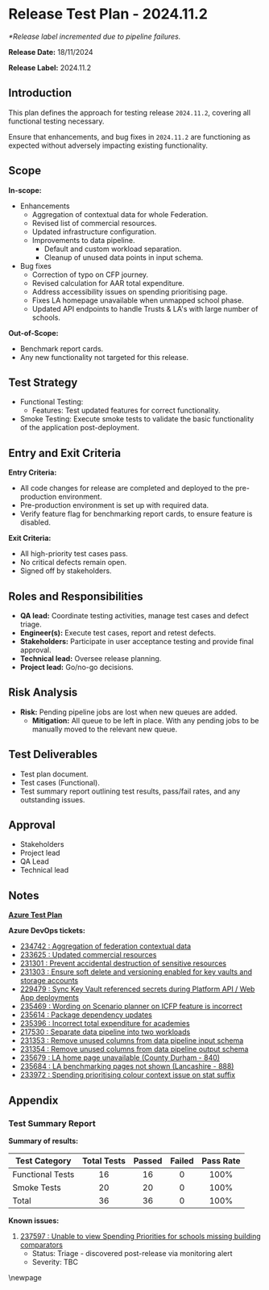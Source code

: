 # Release Test Plan - 2024.11.2
_*Release label incremented due to pipeline failures._

**Release Date:** 18/11/2024

**Release Label:** 2024.11.2

## Introduction

This plan defines the approach for testing release `2024.11.2`, covering all functional testing necessary.

Ensure that enhancements, and bug fixes in `2024.11.2` are functioning as expected without adversely impacting existing 
functionality.

## Scope

**In-scope:**
- Enhancements
  - Aggregation of contextual data for whole Federation.
  - Revised list of commercial resources.
  - Updated infrastructure configuration.
  - Improvements to data pipeline.
    - Default and custom workload separation.
    - Cleanup of unused data points in input schema.
- Bug fixes 
  - Correction of typo on CFP journey.
  - Revised calculation for AAR total expenditure.
  - Address accessibility issues on spending prioritising page.
  - Fixes LA homepage unavailable when unmapped school phase.
  - Updated API endpoints to handle Trusts & LA's with large number of schools.

**Out-of-Scope:**
- Benchmark report cards.
- Any new functionality not targeted for this release.

## Test Strategy

- Functional Testing:
  - Features: Test updated features for correct functionality.
- Smoke Testing: Execute smoke tests to validate the basic functionality of the application post-deployment.

## Entry and Exit Criteria

**Entry Criteria:**
- All code changes for release are completed and deployed to the pre-production environment.
- Pre-production environment is set up with required data.
- Verify feature flag for benchmarking report cards, to ensure feature is disabled.

**Exit Criteria:**
- All high-priority test cases pass.
- No critical defects remain open.
- Signed off by stakeholders.

## Roles and Responsibilities

- **QA lead:** Coordinate testing activities, manage test cases and defect triage.
- **Engineer(s):** Execute test cases, report and retest defects.
- **Stakeholders:** Participate in user acceptance testing and provide final approval.
- **Technical lead:** Oversee release planning.
- **Project lead:** Go/no-go decisions.

## Risk Analysis

- **Risk:** Pending pipeline jobs are lost when new queues are added.
    - **Mitigation:** All queue to be left in place. With any pending jobs to be manually moved to the relevant new queue.

## Test Deliverables

- Test plan document.
- Test cases (Functional).
- Test summary report outlining test results, pass/fail rates, and any outstanding issues.

## Approval

- Stakeholders
- Project lead
- QA Lead
- Technical lead

## Notes

**[Azure Test Plan](https://dfe-ssp.visualstudio.com/s198-DfE-Benchmarking-service/_testPlans/define?planId=237478&suiteId=237479)**

**Azure DevOps tickets:**
- [234742 : Aggregation of federation contextual data](https://dfe-ssp.visualstudio.com/s198-DfE-Benchmarking-service/_workitems/edit/234742)
- [233625 : Updated commercial resources](https://dfe-ssp.visualstudio.com/s198-DfE-Benchmarking-service/_workitems/edit/233625)
- [231301 : Prevent accidental destruction of sensitive resources](https://dfe-ssp.visualstudio.com/s198-DfE-Benchmarking-service/_workitems/edit/231301)
- [231303 : Ensure soft delete and versioning enabled for key vaults and storage accounts](https://dfe-ssp.visualstudio.com/s198-DfE-Benchmarking-service/_workitems/edit/231303)
- [229479 : Sync Key Vault referenced secrets during Platform API / Web App deployments](https://dfe-ssp.visualstudio.com/s198-DfE-Benchmarking-service/_workitems/edit/229479)
- [235469 : Wording on Scenario planner on ICFP feature is incorrect](https://dfe-ssp.visualstudio.com/s198-DfE-Benchmarking-service/_workitems/edit/235469)
- [235614 : Package dependency updates](https://dfe-ssp.visualstudio.com/s198-DfE-Benchmarking-service/_workitems/edit/235614)
- [235396 : Incorrect total expenditure for academies](https://dfe-ssp.visualstudio.com/s198-DfE-Benchmarking-service/_workitems/edit/235396)
- [217530 : Separate data pipeline into two workloads](https://dfe-ssp.visualstudio.com/s198-DfE-Benchmarking-service/_workitems/edit/217530)
- [231353 : Remove unused columns from data pipeline input schema](https://dfe-ssp.visualstudio.com/s198-DfE-Benchmarking-service/_workitems/edit/231353)
- [231354 : Remove unused columns from data pipeline output schema](https://dfe-ssp.visualstudio.com/s198-DfE-Benchmarking-service/_workitems/edit/231354)
- [235679 : LA home page unavailable (County Durham - 840)](https://dfe-ssp.visualstudio.com/s198-DfE-Benchmarking-service/_workitems/edit/235679)
- [235684 : LA benchmarking pages not shown (Lancashire - 888)](https://dfe-ssp.visualstudio.com/s198-DfE-Benchmarking-service/_workitems/edit/235684)
- [233972 : Spending prioritising colour context issue on stat suffix](https://dfe-ssp.visualstudio.com/s198-DfE-Benchmarking-service/_workitems/edit/233972)

## Appendix

### Test Summary Report

**Summary of results:**

| Test Category    | Total Tests | Passed | Failed | Pass Rate |
|------------------|:-----------:|:------:|:------:|:---------:|
| Functional Tests |     16      |   16   |   0    |   100%    |
| Smoke Tests      |     20      |   20   |   0    |   100%    |
| Total            |     36      |   36   |   0    |   100%    |

**Known issues:**

1. [237597 : Unable to view Spending Priorities for schools missing building comparators](https://dfe-ssp.visualstudio.com/s198-DfE-Benchmarking-service/_workitems/edit/237597)
   - Status: Triage - discovered post-release via monitoring alert
   - Severity: TBC 


<!-- Leave the rest of this page blank -->
\newpage
